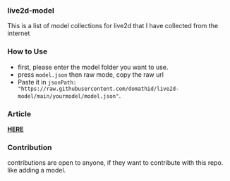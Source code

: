 ### live2d-model
This is a list of model collections for live2d that I have collected from the internet
### How to Use 
- first, please enter the model folder you want to use.
- press `model.json` then raw mode, copy the raw url
- Paste it in `jsonPath: "https://raw.githubusercontent.com/domathid/live2d-model/main/yourmodel/model.json"`.
### Article
<a href="https://www.bacotan-wibu.com/"><b>HERE</b></a>
### Contribution
contributions are open to anyone, 
if they want to contribute with this repo.
like adding a model.


